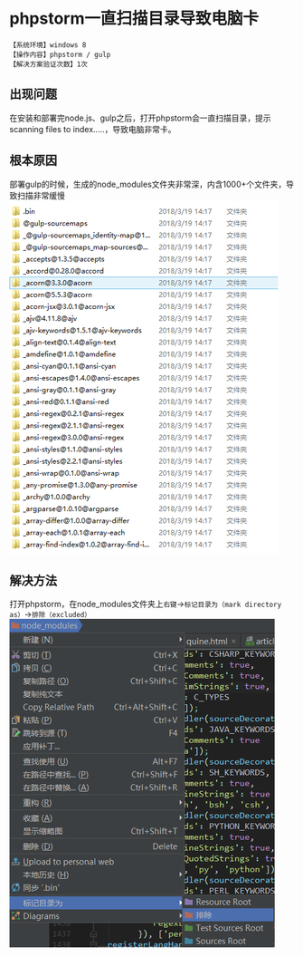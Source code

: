 # phpstorm一直扫描目录导致电脑卡
`【系统环境】windows 8`  
`【操作内容】phpstorm / gulp`  
`【解决方案验证次数】1次`  
## <i class="fa fa-question-circle"></i> 出现问题
在安装和部署完node.js、gulp之后，打开phpstorm会一直扫描目录，提示scanning files to index.....，导致电脑非常卡。
## <i class="fa fa-bullseye"></i> 根本原因
部署gulp的时候，生成的node_modules文件夹非常深，内含1000+个文件夹，导致扫描非常缓慢
![](assets/001/20180619-6515fe83.png)  
## <i class="fa fa-check-circle"></i> 解决方法
打开phpstorm，在node_modules文件夹上`右键`→`标记目录为（mark directory as）`→`排除（excluded）`
![](assets/001/20180619-c2af3b94.png)  
